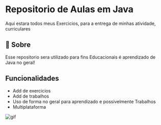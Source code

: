 
# Repositorio de Aulas em Java

Aqui estara todos meus Exercicios, para a entrega
de minhas atividade, curriculares
## 🚀 Sobre 
Esse repositorio sera utilizado para fins Educacionais é aprendizado de Java no geral!


## Funcionalidades

- Add de exercicios
- Add de trabalhos
- Uso de forma no geral para aprendizado e possivelmente Trabalhos
- Multiplataforma


![gif]((https://robertkaramagi.files.wordpress.com/2017/12/duke-v4.gif))

